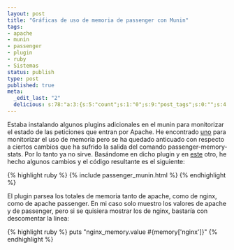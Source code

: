 ```yaml
--- 
layout: post
title: "Gráficas de uso de memoria de passenger con Munin"
tags: 
- apache
- munin
- passenger
- plugin
- ruby
- Sistemas
status: publish
type: post
published: true
meta: 
  _edit_last: "2"
  delicious: s:78:"a:3:{s:5:"count";s:1:"0";s:9:"post_tags";s:0:"";s:4:"time";s:10:"1251897457";}";
---
```


Estaba instalando algunos plugins adicionales en el munin para monitorizar el estado de las peticiones que entran por Apache.
He encontrado <a href="http://muninexchange.projects.linpro.no/?view&amp;phid=595">uno</a> para monitorizar el uso de memoria pero se ha quedado anticuado con respecto a ciertos cambios que ha sufrido la salida del comando passenger-memory-stats. Por lo tanto ya no sirve.
Basándome en dicho plugin y en <a href="http://gist.github.com/20319">este</a> otro, he hecho algunos cambios y el código resultante es el siguiente:

{% highlight ruby %}
{% include passenger_munin.html %}
{% endhighlight %}

El plugin parsea los totales de memoria tanto de apache, como de nginx, como de apache passenger. En mi caso solo muestro los valores de apache y de passenger, pero si se quisiera mostrar los de nginx, bastaría con descomentar la linea:

{% highlight ruby %}
puts "nginx_memory.value #{memory['nginx']}"
{% endhighlight %}
